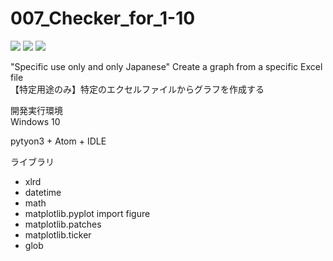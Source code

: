 # 007_Checker_for_1-10
![](https://img.shields.io/badge/type-python3-brightgreen)  ![](https://img.shields.io/badge/windows%20build-passing-brightgreen) ![](https://img.shields.io/badge/license-MIT-brightgreen) 

"Specific use only and only Japanese" Create a graph from a specific Excel file  
【特定用途のみ】特定のエクセルファイルからグラフを作成する


開発実行環境  
Windows 10

pytyon3 + Atom + IDLE

ライブラリ  
  * xlrd
  * datetime
  * math
  * matplotlib.pyplot import figure
  * matplotlib.patches
  * matplotlib.ticker
  * glob
